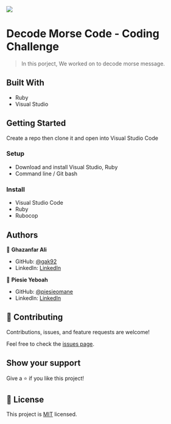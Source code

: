 ![](https://img.shields.io/badge/Microverse-blueviolet)

# Decode Morse Code - Coding Challenge

> In this porject, We worked on to decode morse message.

## Built With

- Ruby
- Visual Studio

## Getting Started

Create a repo then clone it and open into Visual Studio Code

### Setup

- Download and install Visual Studio, Ruby
- Command line / Git bash

### Install

- Visual Studio Code
- Ruby
- Rubocop

## Authors

👤 **Ghazanfar Ali**

- GitHub: [@gak92](https://github.com/gak92)
- LinkedIn: [LinkedIn](https://www.linkedin.com/in/ghazanfar-ali-9a4998a/)

👤 **Piesie Yeboah**

- GitHub: [@piesieomane](https://github.com/piesieomane)
- LinkedIn: [LinkedIn](https://www.linkedin.com/in/piesieomane/)

## 🤝 Contributing

Contributions, issues, and feature requests are welcome!

Feel free to check the [issues page](../../issues/).

## Show your support

Give a ⭐️ if you like this project!

## 📝 License

This project is [MIT](./MIT.md) licensed.
